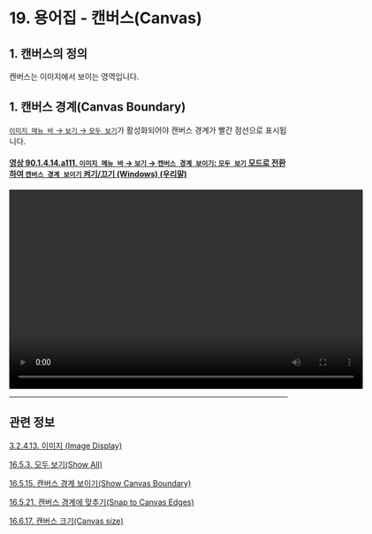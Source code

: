 # 19. 용어집 - 캔버스(Canvas)

## 1. 캔버스의 정의
캔버스는 이미지에서 보이는 영역입니다.

## 1. 캔버스 경계(Canvas Boundary)

[`이미지 메뉴 바` → `보기` → `모두 보기`](./16-05-03-00-show_all.md)가 활성화되어야 캔버스 경계가 빨간 점선으로 표시됩니다.

<a id="90-01-04-14-a111"></a>

#### [영상 90.1.4.14.a111. `이미지 메뉴 바` → `보기` → `캔버스 경계 보이기`: `모두 보기` 모드로 전환하여 `캔버스 경계 보이기` 켜기/끄기 (Windows) (우리말)](./90-01-04-14-show_canvas_boundary.md#90-01-04-14-a111)
<video controls="controls" width="640" height="360" src="https://github.com/user-attachments/assets/722f32ea-79f1-4df3-ba76-e219e7a9b567"></video>

***

## 관련 정보

[3.2.4.13. 이미지 (Image Display)](./03-02-04-13-image-display.md)

[16.5.3. 모두 보기(Show All)](./16-05-03-00-show_all.md)

[16.5.15. 캔버스 경계 보이기(Show Canvas Boundary)](./16-05-15-show-canvas-boundary.md)

[16.5.21. 캔버스 경계에 맞추기(Snap to Canvas Edges)](./16-05-21-snap_to_canvas_edges.md)

[16.6.17. 캔버스 크기(Canvas size)](./16-06-17-00-canvas-size.md)
